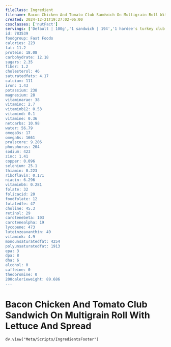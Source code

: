 ```yaml
---
fileClass: Ingredient
filename: Bacon Chicken And Tomato Club Sandwich On Multigrain Roll With Lettuce And Spread
created: 2024-12-21T19:27:02-06:00
cssclasses: ['nutFact']
servings: ['Default | 100g','1 sandwich | 194','1 hardee's turkey club | 224']
id: 783539
foodgroup: Fast Foods
calories: 223
fat: 11.2
protein: 18.08
carbohydrate: 12.18
sugars: 2.35
fiber: 1.2
cholesterol: 46
saturatedfats: 4.17
calcium: 111
iron: 1.43
potassium: 238
magnesium: 28
vitaminarae: 38
vitaminc: 2.7
vitaminb12: 0.53
vitamind: 0.1
vitamine: 0.36
netcarbs: 10.98
water: 56.79
omega3s: 17
omega6s: 1661
pralscore: 9.206
phosphorus: 204
sodium: 423
zinc: 1.41
copper: 0.096
selenium: 25.1
thiamin: 0.223
riboflavin: 0.171
niacin: 6.296
vitaminb6: 0.281
folate: 32
folicacid: 20
foodfolate: 12
folatedfe: 47
choline: 45.3
retinol: 29
carotenebeta: 103
carotenealpha: 19
lycopene: 473
luteinzeaxanthin: 49
vitamink: 4.9
monounsaturatedfat: 4254
polyunsaturatedfat: 1913
epa: 3
dpa: 8
dha: 6
alcohol: 0
caffeine: 0
theobromine: 0
200calorieweight: 89.686
---
```


# Bacon Chicken And Tomato Club Sandwich On Multigrain Roll With Lettuce And Spread

```dataviewjs
dv.view("Meta/Scripts/IngredientsFooter")
```